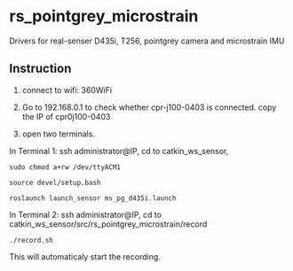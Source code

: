 # rs_pointgrey_microstrain
Drivers for real-senser D435i, T256, pointgrey camera and microstrain IMU


## Instruction

1) connect to wifi: 360WiFi

2) Go to 192.168.0.1 to check whether cpr-j100-0403 is connected. copy the IP of cpr0j100-0403

3) open two terminals. 

In Terminal 1: ssh administrator@IP, cd to catkin_ws_sensor, 

`sudo chmod a+rw /dev/ttyACM1`

`source devel/setup.bash`

`roslaunch launch_sensor ms_pg_d435i.launch`

In Terminal 2: ssh administrator@IP, cd to catkin_ws_sensor/src/rs_pointgrey_microstrain/record

`./record.sh`

This will automaticaly start the recording. 

